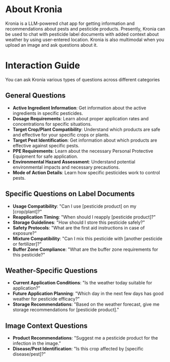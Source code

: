 # About Kronia

Kronia is a LLM-powered chat app for getting information and recommendations about pests and pesticide products. Presently, Kronia can be used to chat with pesticide label documents with added context about weather by using user-entered location. Kronia is also multimodal when you upload an image and ask questions about it.

# Interaction Guide

You can ask Kronia various types of questions across different categories

## General Questions
* **Active Ingredient Information**: Get information about the active ingredients in specific pesticides.
* **Dosage Requirements**: Learn about proper application rates and concentrations for specific situations.
* **Target Crop/Plant Compatibility**: Understand which products are safe and effective for your specific crops or plants.
* **Target Pest Identification**: Get information about which products are effective against specific pests.
* **PPE Requirements**: Learn about the necessary Personal Protective Equipment for safe application.
* **Environmental Hazard Assessment**: Understand potential environmental impacts and necessary precautions.
* **Mode of Action Details**: Learn how specific pesticides work to control pests.

## Specific Questions on Label Documents
* **Usage Compatibility**: "Can I use [pesticide product] on my [crop/plant]?"
* **Reapplication Timing**: "When should I reapply [pesticide product]?"
* **Storage Guidelines**: "How should I store this pesticide safely?"
* **Safety Protocols**: "What are the first aid instructions in case of exposure?"
* **Mixture Compatibility**: "Can I mix this pesticide with [another pesticide or fertilizer]?"
* **Buffer Zone Compliance**: "What are the buffer zone requirements for this pesticide?"

## Weather-Specific Questions
* **Current Application Conditions**: "Is the weather today suitable for application?"
* **Future Application Planning**: "Which day in the next few days has good weather for pesticide efficacy?"
* **Storage Recommendations**: "Based on the weather forecast, give me storage recommendations for [pesticide product]."

## Image Context Questions
* **Product Recommendations**: "Suggest me a pesticide product for the infection in the image."
* **Disease/Pest Identification**: "Is this crop affected by [specific disease/pest]?"